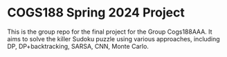 # COGS188 Spring 2024 Project 
This is the group repo for the final project for the Group Cogs188AAA.
It aims to solve the killer Sudoku puzzle using various approaches, including DP, DP+backtracking, SARSA, CNN, Monte Carlo.
